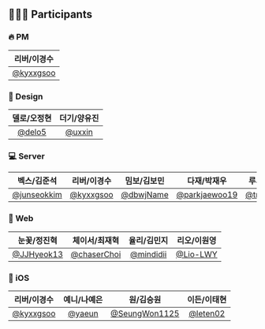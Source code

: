 ## 🧑🏻‍💻 Participants

### 🔥 PM
|리버/이경수|
|:----:|
|<a href="https://github.com/kyxxgsoo">@kyxxgsoo</a>|

### 🎨 Design
|델로/오정현|더기/양유진|
|:----:|:----:|
|<a href="https://github.com/delo5">@delo5</a>|<a href="https://github.com/uxxin">@uxxin</a>|

### 💻 Server
|벡스/김준석|리버/이경수|밈보/김보민|다재/박재우|루시/김수민|하나/심세원|
|:----:|:----:|:----:|:----:|:----:|:----:|
|<a href="https://github.com/junseokkim">@junseokkim</a>|<a href="https://github.com/kyxxgsoo">@kyxxgsoo</a>|<a href="https://github.com/dbwjName">@dbwjName</a>|<a href="https://github.com/parkjaewoo19">@parkjaewoo19</a>|<a href="https://github.com/tnals2384">@tnals2384</a>|<a href="https://github.com/ShimFFF">@ShimFFF</a>|

### 👾 Web
|눈꽃/정진혁|체이서/최재혁|율리/김민지|리오/이원영|
|:----:|:----:|:----:|:----:|
|<a href="https://github.com/JJHyeok13">@JJHyeok13</a>|<a href="https://github.com/chaserChoi">@chaserChoi</a>|<a href="https://github.com/mindidii">@mindidii</a>|<a href="https://github.com/Lio-LWY">@Lio-LWY</a>|

### 🍎 iOS
|리버/이경수|예니/나예은|원/김승원|이든/이태현|
|:----:|:----:|:----:|:----:|
|<a href="https://github.com/kyxxgsoo">@kyxxgsoo</a>|<a href="https://github.com/yaeun">@yaeun</a>|<a href="https://github.com/SeungWon1125">@SeungWon1125</a>|<a href="https://github.com/leten02">@leten02</a>|
